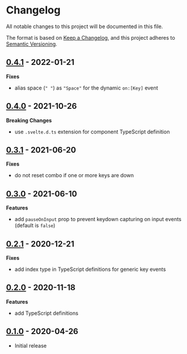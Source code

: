 # Changelog

All notable changes to this project will be documented in this file.

The format is based on [Keep a Changelog](https://keepachangelog.com/en/1.0.0/),
and this project adheres to [Semantic Versioning](https://semver.org/spec/v2.0.0.html).

## [0.4.1](https://github.com/metonym/svelte-keydown/releases/tag/v0.4.1) - 2022-01-21

**Fixes**

- alias space (`" "`) as `"Space"` for the dynamic `on:[Key]` event

## [0.4.0](https://github.com/metonym/svelte-keydown/releases/tag/v0.4.0) - 2021-10-26

**Breaking Changes**

- use `.svelte.d.ts` extension for component TypeScript definition

## [0.3.1](https://github.com/metonym/svelte-keydown/releases/tag/v0.3.1) - 2021-06-20

**Fixes**

- do not reset combo if one or more keys are down

## [0.3.0](https://github.com/metonym/svelte-keydown/releases/tag/v0.3.0) - 2021-06-10

**Features**

- add `pauseOnInput` prop to prevent keydown capturing on input events (default is `false`)

## [0.2.1](https://github.com/metonym/svelte-keydown/releases/tag/v0.2.1) - 2020-12-21

**Fixes**

- add index type in TypeScript definitions for generic key events

## [0.2.0](https://github.com/metonym/svelte-keydown/releases/tag/v0.2.0) - 2020-11-18

**Features**

- add TypeScript definitions

## [0.1.0](https://github.com/metonym/svelte-keydown/releases/tag/v0.1.0) - 2020-04-26

- Initial release
